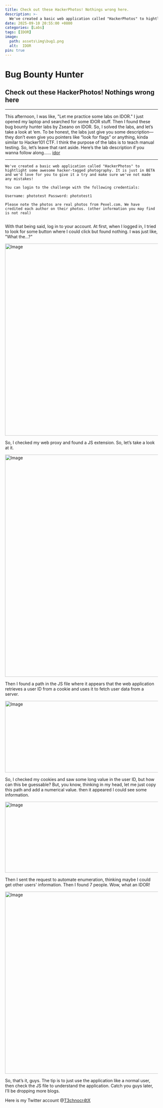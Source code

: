 ```yaml
---
title: Check out these HackerPhotos! Nothings wrong here.
description: >-
  We've created a basic web application called "HackerPhotos" to hightlight some awesome hacker-tagged photography. It is just in BETA and we'd love for you to give it a try and make sure we've not made any mistakes!
date: 2025-09-10 20:55:00 +0800
categories: [Labs]
tags: [IDOR]
image:
  path: assets\img\bug1.png
  alt:  IDOR
pin: true
---
```



# Bug Bounty Hunter
## Check out these HackerPhotos! Nothings wrong here

***
This afternoon, I was like, "Let me practice some labs on IDOR." I just opened my laptop and searched for some IDOR stuff. Then I found these bug bounty hunter labs by Zseano on IDOR. So, I solved the labs, and let’s take a look at ‘em. To be honest, the labs just give you some description—they don’t even give you pointers like “look for flags” or anything, kinda similar to Hacker101 CTF. I think the purpose of the labs is to teach manual testing. So, let’s leave that rant aside. Here’s the lab description if you wanna follow along...... [idor](https://www.bugbountyhunter.com/challenge?id=10)
***

```
We've created a basic web application called "HackerPhotos" to hightlight some awesome hacker-tagged photography. It is just in BETA and we'd love for you to give it a try and make sure we've not made any mistakes!

You can login to the challenge with the following credentials:

Username: phototest Password: phototest1

Please note the photos are real photos from Pexel.com. We have credited each author on their photos. (other information you may find is not real)


```

With that being said, log in to your account. At first, when I logged in, I tried to look for some button where I could click but found nothing. I was just like, "What the...?"

<img width="1366" height="631" alt="Image" src="https://github.com/user-attachments/assets/bf7a1d94-e207-40de-bbcf-6daf1aa85a19" />

So, I checked my web proxy and found a JS extension. So, let’s take a look at it.

<img width="1212" height="730" alt="Image" src="https://github.com/user-attachments/assets/dd8df926-112e-43fe-8872-566babb07be7" />

Then I found a path in the JS file where it appears that the web application retrieves a user ID from a cookie and uses it to fetch user data from a server.

<img width="1366" height="235" alt="Image" src="https://github.com/user-attachments/assets/82b31b0e-a77c-40aa-aa7a-83a686533089" />

So, I checked my cookies and saw some long value in the user ID, but how can this be guessable?
But, you know, thinking in my head, let me just copy this path and add a numerical value. then it appeared I could see some information.

<img width="1366" height="233" alt="Image" src="https://github.com/user-attachments/assets/952056ea-aeb8-41d7-994a-1cc376cd96cd" />

Then I sent the request to automate enumeration, thinking maybe I could get other users' information. Then I found 7 people. Wow, what an IDOR!

<img width="991" height="598" alt="Image" src="https://github.com/user-attachments/assets/860679c8-ce19-4e07-b295-0401913daf10" />

So, that’s it, guys. The tip is to just use the application like a normal user, then check the JS file to understand the application.
Catch you guys later, I’ll be dropping more blogs.

Here is my Twitter account @[T3chnocr4tX](https://x.com/T3chnocr4tx)